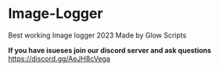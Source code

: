 # Image-Logger
Best working Image logger 2023
Made by Glow Scripts




**If you have isueses join our discord server and ask questions** https://discord.gg/AeJH8cVega

